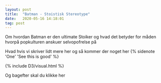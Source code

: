 ```yaml
---
layout: post
title:  "Batman - Stoistisk Stereotype"
date:   2020-05-16 14:18:01
tag: post
---
```



Om hvordan Batman er den ultimate Stoiker og hvad det betyder for måden hvorpå popkulturen anskuer selvopofrelse på
<!--more-->

Hvad hvis vi skriver lidt mere her og så kommer der noget her
{% sidenote 'One' 'See this is good' %}

 <div>{% include D3/visual.html %}</div> 
 

Og bagefter skal du klikke her



